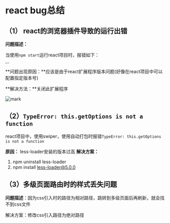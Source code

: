 # react bug总结

## （1） react的浏览器插件导致的运行出错

**问题描述：**

当使用`npm start`运行react项目时，报错如下：

<img src="http://qiniu.wind-zhou.com/blog/210407/bmCK96hC9g.png?imageslim" alt="mark" style="zoom:25%;" />

**问题出现原因：**应该是由于react扩展程序版本问题(好像在react项目中可以配置指定版本号)

**解决方法：**关闭此扩展程序

![mark](http://qiniu.wind-zhou.com/blog/210407/fHGE11E5J8.png?imageslim)





## （2）`TypeError: this.getOptions is not a function`

react项目中，使用swiper，使用自动打包时报错`TypeError: this.getOptions is not a function`

**原因：** less-loader安装的版本过高
**解决方案：**

1. npm uninstall less-loader
2. npm install less-loader@5.0.0

## （3）多级页面路由时的样式丢失问题

**问题描述**：因为css引入时的路径为相对路径，跳转到多级页面后再刷新，就会找不到css文件

解决方案：修改css引入路径为绝对路径



